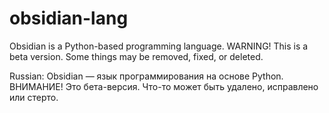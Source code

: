 # obsidian-lang
Obsidian is a Python-based programming language.
WARNING! This is a beta version. Some things may be removed, fixed, or deleted.

Russian:
Obsidian — язык программирования на основе Python.
ВНИМАНИЕ! Это бета-версия. Что-то может быть удалено, исправлено или стерто.
